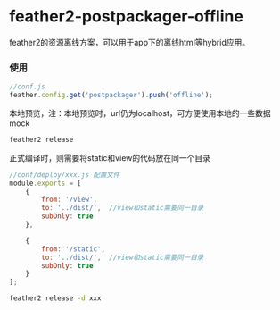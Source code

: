 # feather2-postpackager-offline

feather2的资源离线方案，可以用于app下的离线html等hybrid应用。

### 使用

```js
//conf.js
feather.config.get('postpackager').push('offline');
```

本地预览，注：本地预览时，url仍为localhost，可方便使用本地的一些数据mock

```sh
feather2 release
```

正式编译时，则需要将static和view的代码放在同一个目录

```js
//conf/deploy/xxx.js 配置文件
module.exports = [
    {
        from: '/view',
        to: '../dist/',  //view和static需要同一目录
        subOnly: true
    },

    {
        from: '/static',
        to: '../dist/',  //view和static需要同一目录
        subOnly: true
    }
];
```

```sh
feather2 release -d xxx
```